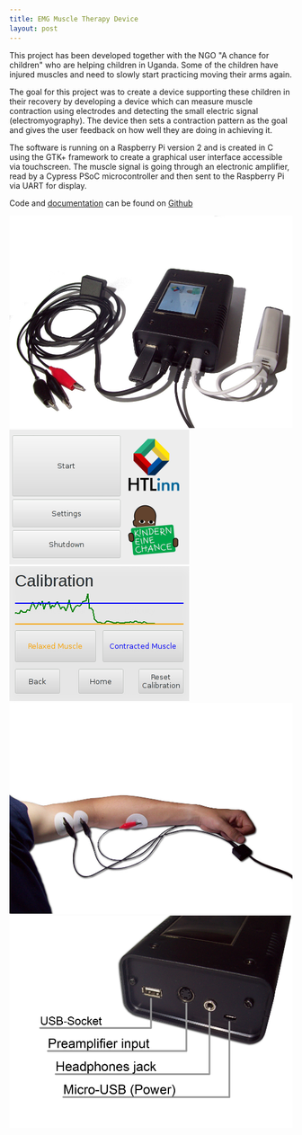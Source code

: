 ```yaml
---
title: EMG Muscle Therapy Device
layout: post 
---
```


This project has been developed together with the NGO "A chance for children"
who are helping children in Uganda. Some of the children have injured muscles
and need to slowly start practicing moving their arms again.

The goal for this project was to create a device supporting these children in their
recovery by developing a device which can measure muscle contraction using
electrodes and detecting the small electric signal (electromyography).
The device then sets a contraction pattern as the goal and gives the user
feedback on how well they are doing in achieving it.

The software is running on a Raspberry Pi version 2 and is created in C using
the GTK+ framework to create a graphical user interface accessible via touchscreen.
The muscle signal is going through an electronic amplifier, read by a Cypress
PSoC microcontroller and then sent to the Raspberry Pi via UART for display.

Code and [documentation](https://github.com/simonkaufmann/EMG-muscle-therapy-device/blob/master/manual/manual_emg_muscle_therapy_device.pdf) can be found on [Github](https://github.com/simonkaufmann/EMG-muscle-therapy-device)

<div class="w3-row-padding">
<div class="w3-half">
  <img src="/res/biosignal/setup.png" style="max-width: 100%;" onclick="onClick(this, '/res/biosignal/setup.png')"/>
  <img src="/res/biosignal/software1.png" style="max-width: 100%;" onclick="onClick(this, '/res/biosignal/software1.png')"/>
  <img src="/res/biosignal/software2.png" style="max-width: 100%;" onclick="onClick(this, '/res/biosignal/software2.png')"/>
</div>

<div class="w3-half">
  <img src="/res/biosignal/attached.png" style="max-width: 100%;" onclick="onClick(this, '/res/biosignal/attached.png')"/>
  <img src="/res/biosignal/labels.png" style="max-width: 100%;" onclick="onClick(this, '/res/biosignal/labels.png')"/>
</div>
</div>


